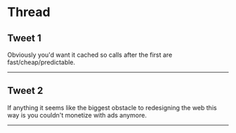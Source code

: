 # Thread

## Tweet 1

Obviously you'd want it cached so calls after the first are fast/cheap/predictable.

---

## Tweet 2

If anything it seems like the biggest obstacle to redesigning the web this way is you couldn't monetize with ads anymore.

---

